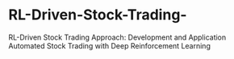 # RL-Driven-Stock-Trading-
RL-Driven Stock Trading Approach: Development and Application Automated Stock Trading with Deep Reinforcement Learning
